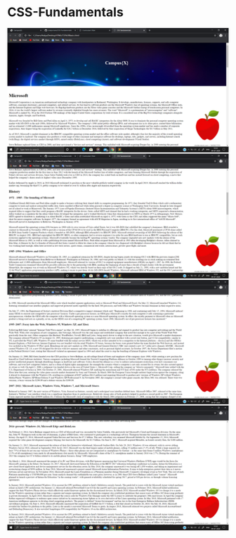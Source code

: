 # CSS-Fundamentals

![](https://github.com/atulya-karn/CSS-Fundamentals/blob/master/screenshots/Screenshot%20(33).png)
![](https://github.com/atulya-karn/CSS-Fundamentals/blob/master/screenshots/Screenshot%20(34).png)
![](https://github.com/atulya-karn/CSS-Fundamentals/blob/master/screenshots/Screenshot%20(35).png)
![](https://github.com/atulya-karn/CSS-Fundamentals/blob/master/screenshots/Screenshot%20(36).png)
